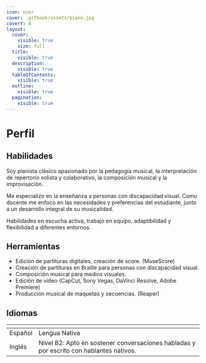 ```yaml
---
icon: user
cover: .gitbook/assets/piano.jpg
coverY: 0
layout:
  cover:
    visible: true
    size: full
  title:
    visible: true
  description:
    visible: true
  tableOfContents:
    visible: true
  outline:
    visible: true
  pagination:
    visible: true
---
```


# Perfil

## Habilidades 

Soy pianista clásico apasionado por la pedagogía musical, la interpretación de repertorio solista y colaborativo, la composición musical y la improvisación.

Me especializo en la enseñanza a personas con discapacidad visual. Como docente me enfoco en las necesidades y preferencias del estudiante, junto a un desarrollo integral de su musicalidad.

Habilidades en escucha activa, trabajo en equipo, adaptibilidad y flexibilidad a diferentes entornos.

## Herramientas

* Edición de partituras digitales, creación de score. (MuseScore)
* Creación de partituras en Braille para personas con discapacidad visual.
* Composición musical para medios visuales.
* Edición de video (CapCut, Sony Vegas, DaVinci Resolve, Adobe Premiere)
* Producción musical de maquetas y secuencias. (Reaper)

## Idiomas

<table data-view="cards"><thead><tr><th></th><th></th></tr></thead><tbody><tr><td>Español</td><td>Lengua Nativa</td></tr><tr><td>Inglés</td><td>Nivel B2: Apto en sostener conversaciones habladas y por escrito con hablantes nativos.</td></tr></tbody></table>

